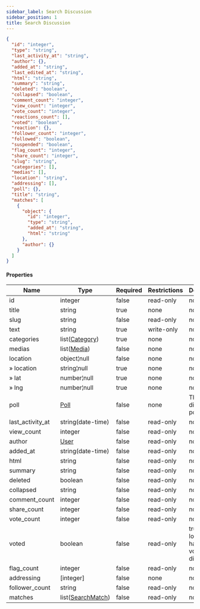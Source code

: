 ```yaml
---
sidebar_label: Search Discussion
sidebar_position: 1
title: Search Discussion
---
```


```json
{
  "id": "integer",
  "type": "string",
  "last_activity_at": "string",
  "author": {},
  "added_at": "string",
  "last_edited_at": "string",
  "html": "string",
  "summary": "string",
  "deleted": "boolean",
  "collapsed": "boolean",
  "comment_count": "integer",
  "view_count": "integer",
  "vote_count": "integer",
  "reactions_count": [],
  "voted": "boolean",
  "reaction": {},
  "follower_count": "integer",
  "followed": "boolean",
  "suspended": "boolean",
  "flag_count": "integer",
  "share_count": "integer",
  "slug": "string",
  "categories": [],
  "medias": [],
  "location": "string",
  "addressing": [],
  "poll": {},
  "title": "string",
  "matches": [
    {
      "object": {
        "id": "integer",
        "type": "string",
        "added_at": "string",
        "html": "string"
      },
      "author": {}
    }
  ]
}

```

#### Properties

| Name             | Type                                                            | Required | Restrictions | Description                                              |
|------------------|-----------------------------------------------------------------|----------|--------------|----------------------------------------------------------|
| id               | integer                                                         | false    | read-only    | none                                                     |
| title            | string                                                          | true     | none         | none                                                     |
| slug             | string                                                          | false    | read-only    | none                                                     |
| text             | string                                                          | true     | write-only   | none                                                     |
| categories       | list([Category](/docs/apireference/v2/schemas/category))        | true     | none         | none                                                     |
| medias           | list([Media](/docs/apireference/v2/schemas/media))              | false    | none         | none                                                     |
| location         | object¦null                                                     | false    | none         | none                                                     |
| » location       | string¦null                                                     | true     | none         | none                                                     |
| » lat            | number¦null                                                     | true     | none         | none                                                     |
| » lng            | number¦null                                                     | true     | none         | none                                                     |
| poll             | [Poll](/docs/apireference/v2/schemas/poll)                      | false    | none         | The discussion poll object                               |
| last_activity_at | string(date-time)                                               | false    | read-only    | none                                                     |
| view_count       | integer                                                         | false    | read-only    | none                                                     |
| author           | [User](/docs/apireference/v2/schemas/user)                      | false    | read-only    | none                                                     |
| added_at         | string(date-time)                                               | false    | read-only    | none                                                     |
| html             | string                                                          | false    | read-only    | none                                                     |
| summary          | string                                                          | false    | read-only    | none                                                     |
| deleted          | boolean                                                         | false    | read-only    | none                                                     |
| collapsed        | string                                                          | false    | read-only    | none                                                     |
| comment_count    | integer                                                         | false    | read-only    | none                                                     |
| share_count      | integer                                                         | false    | read-only    | none                                                     |
| vote_count       | integer                                                         | false    | read-only    | none                                                     |
| voted            | boolean                                                         | false    | read-only    | true if the logged user has already voted the discussion |
| flag_count       | integer                                                         | false    | read-only    | none                                                     |
| addressing       | [integer]                                                       | false    | none         | none                                                     |
| follower_count   | string                                                          | false    | read-only    | none                                                     |
| matches          | list([SearchMatch](/docs/apireference/v2/schemas/search_match)) | false    | read-only    | none                                                     |
